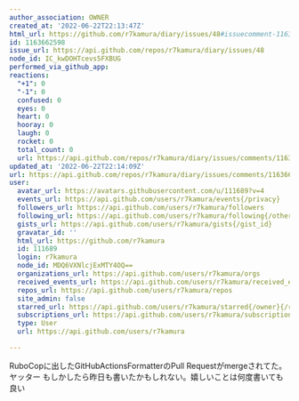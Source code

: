 ```yaml
---
author_association: OWNER
created_at: '2022-06-22T22:13:47Z'
html_url: https://github.com/r7kamura/diary/issues/48#issuecomment-1163662598
id: 1163662598
issue_url: https://api.github.com/repos/r7kamura/diary/issues/48
node_id: IC_kwDOHTcevs5FXBUG
performed_via_github_app: 
reactions:
  "+1": 0
  "-1": 0
  confused: 0
  eyes: 0
  heart: 0
  hooray: 0
  laugh: 0
  rocket: 0
  total_count: 0
  url: https://api.github.com/repos/r7kamura/diary/issues/comments/1163662598/reactions
updated_at: '2022-06-22T22:14:09Z'
url: https://api.github.com/repos/r7kamura/diary/issues/comments/1163662598
user:
  avatar_url: https://avatars.githubusercontent.com/u/111689?v=4
  events_url: https://api.github.com/users/r7kamura/events{/privacy}
  followers_url: https://api.github.com/users/r7kamura/followers
  following_url: https://api.github.com/users/r7kamura/following{/other_user}
  gists_url: https://api.github.com/users/r7kamura/gists{/gist_id}
  gravatar_id: ''
  html_url: https://github.com/r7kamura
  id: 111689
  login: r7kamura
  node_id: MDQ6VXNlcjExMTY4OQ==
  organizations_url: https://api.github.com/users/r7kamura/orgs
  received_events_url: https://api.github.com/users/r7kamura/received_events
  repos_url: https://api.github.com/users/r7kamura/repos
  site_admin: false
  starred_url: https://api.github.com/users/r7kamura/starred{/owner}{/repo}
  subscriptions_url: https://api.github.com/users/r7kamura/subscriptions
  type: User
  url: https://api.github.com/users/r7kamura

---
```

RuboCopに出したGitHubActionsFormatterのPull Requestがmergeされてた。ヤッター
もしかしたら昨日も書いたかもしれない。嬉しいことは何度書いても良い